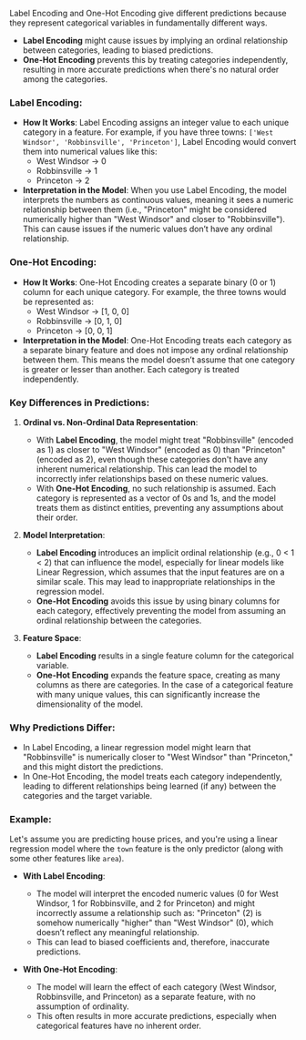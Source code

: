 Label Encoding and One-Hot Encoding give different predictions because they represent categorical variables in fundamentally different ways. 

- **Label Encoding** might cause issues by implying an ordinal relationship between categories, leading to biased predictions.
- **One-Hot Encoding** prevents this by treating categories independently, resulting in more accurate predictions when there's no natural order among the categories.

### **Label Encoding:**

- **How It Works**: Label Encoding assigns an integer value to each unique category in a feature. For example, if you have three towns: `['West Windsor', 'Robbinsville', 'Princeton']`, Label Encoding would convert them into numerical values like this:
    - West Windsor → 0
    - Robbinsville → 1
    - Princeton → 2
- **Interpretation in the Model**: When you use Label Encoding, the model interprets the numbers as continuous values, meaning it sees a numeric relationship between them (i.e., "Princeton" might be considered numerically higher than "West Windsor" and closer to "Robbinsville"). This can cause issues if the numeric values don’t have any ordinal relationship.

### **One-Hot Encoding:**

- **How It Works**: One-Hot Encoding creates a separate binary (0 or 1) column for each unique category. For example, the three towns would be represented as:
    - West Windsor → [1, 0, 0]
    - Robbinsville → [0, 1, 0]
    - Princeton → [0, 0, 1]
- **Interpretation in the Model**: One-Hot Encoding treats each category as a separate binary feature and does not impose any ordinal relationship between them. This means the model doesn’t assume that one category is greater or lesser than another. Each category is treated independently.

### **Key Differences in Predictions:**

1. **Ordinal vs. Non-Ordinal Data Representation**:
    - With **Label Encoding**, the model might treat "Robbinsville" (encoded as 1) as closer to "West Windsor" (encoded as 0) than "Princeton" (encoded as 2), even though these categories don't have any inherent numerical relationship. This can lead the model to incorrectly infer relationships based on these numeric values.
    - With **One-Hot Encoding**, no such relationship is assumed. Each category is represented as a vector of 0s and 1s, and the model treats them as distinct entities, preventing any assumptions about their order.

2. **Model Interpretation**:
    - **Label Encoding** introduces an implicit ordinal relationship (e.g., 0 < 1 < 2) that can influence the model, especially for linear models like Linear Regression, which assumes that the input features are on a similar scale. This may lead to inappropriate relationships in the regression model.
    - **One-Hot Encoding** avoids this issue by using binary columns for each category, effectively preventing the model from assuming an ordinal relationship between the categories.

3. **Feature Space**:
    - **Label Encoding** results in a single feature column for the categorical variable.
    - **One-Hot Encoding** expands the feature space, creating as many columns as there are categories. In the case of a categorical feature with many unique values, this can significantly increase the dimensionality of the model.

### Why Predictions Differ:
- In Label Encoding, a linear regression model might learn that "Robbinsville" is numerically closer to "West Windsor" than "Princeton," and this might distort the predictions.
- In One-Hot Encoding, the model treats each category independently, leading to different relationships being learned (if any) between the categories and the target variable.

### Example:

Let's assume you are predicting house prices, and you're using a linear regression model where the `town` feature is the only predictor (along with some other features like `area`).

- **With Label Encoding**:
    - The model will interpret the encoded numeric values (0 for West Windsor, 1 for Robbinsville, and 2 for Princeton) and might incorrectly assume a relationship such as: "Princeton" (2) is somehow numerically "higher" than "West Windsor" (0), which doesn’t reflect any meaningful relationship.
    - This can lead to biased coefficients and, therefore, inaccurate predictions.

- **With One-Hot Encoding**:
    - The model will learn the effect of each category (West Windsor, Robbinsville, and Princeton) as a separate feature, with no assumption of ordinality.
    - This often results in more accurate predictions, especially when categorical features have no inherent order.
